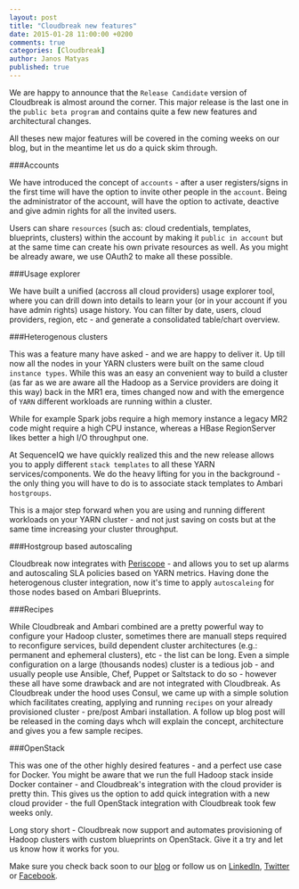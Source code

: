```yaml
---
layout: post
title: "Cloudbreak new features"
date: 2015-01-28 11:00:00 +0200
comments: true
categories: [Cloudbreak]
author: Janos Matyas
published: true
---
```


We are happy to announce that the `Release Candidate` version of Cloudbreak is almost around the corner. This major release is the last one in the `public beta program` and contains quite a few new features and architectural changes.

All theses new major features will be covered in the coming weeks on our blog, but in the meantime let us do a quick skim through.

###Accounts

We have introduced the concept of `accounts` - after a user registers/signs in the first time will have the option to invite other people in the `account`. Being the administrator of the account, will have the option to activate, deactive and give admin rights for all the invited users.

Users can share `resources` (such as: cloud credentials, templates, blueprints, clusters) within the account by making it `public in account` but at the same time can create his own private resources as well. As you might be already aware, we use OAuth2 to make all these possible.

###Usage explorer

We have built a unified (accross all cloud providers) usage explorer tool, where you can drill down into details to learn your (or in your account if you have admin rights) usage history. You can filter by date, users, cloud providers, region, etc - and generate a consolidated table/chart overview.

###Heterogenous clusters

This was a feature many have asked - and we are happy to deliver it. Up till now all the nodes in your YARN clusters were built on the same cloud `instance types`. While this was an easy an convenient way to build a cluster (as far as we are aware all the Hadoop as a Service providers are doing it this way) back in the MR1 era, times changed now and with the emergence of `YARN` different workloads are running within a cluster.

While for example Spark jobs require a high memory instance a legacy MR2 code might require a high CPU instance, whereas a HBase RegionServer likes better a high I/O throughput one.

At SequenceIQ we have quickly realized this and the new release allows you to apply different `stack templates` to all these YARN services/components. We do the heavy lifting for you in the background - the only thing you will have to do is to associate stack templates to Ambari `hostgroups`.

This is a major step forward when you are using and running different workloads on your YARN cluster - and not just saving on costs but at the same time increasing your cluster throughput.

###Hostgroup based autoscaling

Cloudbreak now integrates with [Periscope](http://sequenceiq.com/periscope) - and allows you to set up alarms and autoscaling SLA policies based on YARN metrics. Having done the heterogenous cluster integration, now it's time to apply `autoscaleing` for those nodes based on Ambari Blueprints.

###Recipes

While Cloudbreak and Ambari combined are a pretty powerful way to configure your Hadoop cluster, sometimes there are manuall steps required to reconfigure services, build dependent cluster architectures (e.g.: permanent and ephemeral clusters), etc - the list can be long.
Even a simple configuration on a large (thousands nodes) cluster is a tedious job - and usually people use Ansible, Chef, Puppet or Saltstack to do so - however these all have some drawback and are not integrated with Cloudbreak. As Cloudbreak under the hood uses Consul, we came up with a simple solution which facilitates creating, applying and running `recipes` on your already provisioned cluster - pre/post Ambari installation. A follow up blog post will be released in the coming days whch will explain the concept, architecture and gives you a few sample recipes.


###OpenStack

This was one of the other highly desired features - and a perfect use case for Docker. You might be aware that we run the full Hadoop stack inside Docker container - and Cloudbreak's integration with the cloud provider is pretty thin. This gives us the option to add quick integration with a new cloud provider - the full OpenStack integration with Cloudbreak took few weeks only.

Long story short - Cloudbreak now support and automates provisioning of Hadoop clusters with custom blueprints on OpenStack. Give it a try and let us know how it works for you.


Make sure you check back soon to our [blog](http://blog.sequenceiq.com/) or follow us
on [LinkedIn](https://www.linkedin.com/company/sequenceiq/), [Twitter](https://twitter.com/sequenceiq) or [Facebook](https://www.facebook).
